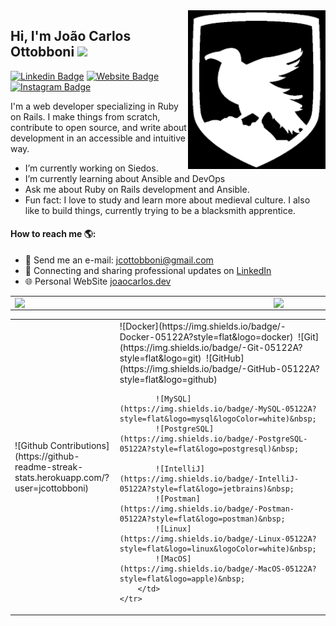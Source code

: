 <img align="right" src="https://github.com/jcottobboni/jcottobboni/blob/master/logo.png" alt="jcottobboni logo" width=220px/>

## Hi, I'm João Carlos Ottobboni <img src="https://raw.githubusercontent.com/iampavangandhi/iampavangandhi/master/gifs/Hi.gif" width="30px"></h2>
[![Linkedin Badge](https://img.shields.io/badge/-LinkedIn-0e76a8?style=flat-square&logo=Linkedin&logoColor=white)](https://linkedin.com/in/jcottobboni)
[![Website Badge](https://img.shields.io/badge/Website-3b5998?style=flat-square&logo=google-chrome&logoColor=white)](https://joaocarlos.dev)
[![Instagram Badge](https://img.shields.io/badge/-Instagram-e4405f?style=flat-square&logo=Instagram&logoColor=white)](https://instagram.com/joaocarlos.dev/)

I'm a web developer specializing in Ruby on Rails. I make things from scratch, contribute to open source, and write about development in an accessible and intuitive way.

-  I’m currently working on Siedos.
-  I’m currently learning about Ansible and DevOps
-  Ask me about Ruby on Rails development and Ansible.
-  Fun fact: I love to study and learn more about medieval culture. I also like to build things, currently trying to be a blacksmith apprentice.

#### How to reach me 🌎:
- 📨 Send me an e-mail: jcottobboni@gmail.com
- 💼 Connecting and sharing professional updates on <a href="https://www.linkedin.com/in/jcottobboni/">LinkedIn</a>
- 🌐 Personal WebSite <a href="https://joaocarlos.dev">joaocarlos.dev</a>


<center>
  <table>
    <tr>
        <td><img width="400px" align="left" src="https://github-readme-stats.vercel.app/api/top-langs/?username=jcottobboni&hide=html&layout=compact&theme=default" /></td>
        <td><img width="470px" align="left" src="https://github-readme-stats.vercel.app/api?username=jcottobboni&theme=default" /></td>
    </tr>   
  </table>
</center>


<center>
  <table>
    <tr>
        <td>![Github Contributions](https://github-readme-streak-stats.herokuapp.com/?user=jcottobboni)</td>
        <td>
            ![Docker](https://img.shields.io/badge/-Docker-05122A?style=flat&logo=docker)&nbsp;
            ![Git](https://img.shields.io/badge/-Git-05122A?style=flat&logo=git)&nbsp;
            ![GitHub](https://img.shields.io/badge/-GitHub-05122A?style=flat&logo=github)&nbsp;
          
            ![MySQL](https://img.shields.io/badge/-MySQL-05122A?style=flat&logo=mysql&logoColor=white)&nbsp;
            ![PostgreSQL](https://img.shields.io/badge/-PostgreSQL-05122A?style=flat&logo=postgresql)&nbsp;
          
            ![IntelliJ](https://img.shields.io/badge/-IntelliJ-05122A?style=flat&logo=jetbrains)&nbsp;
            ![Postman](https://img.shields.io/badge/-Postman-05122A?style=flat&logo=postman)&nbsp;
            ![Linux](https://img.shields.io/badge/-Linux-05122A?style=flat&logo=linux&logoColor=white)&nbsp;
            ![MacOS](https://img.shields.io/badge/-MacOS-05122A?style=flat&logo=apple)&nbsp;
        </td>
    </tr>   
  </table>
</center>


